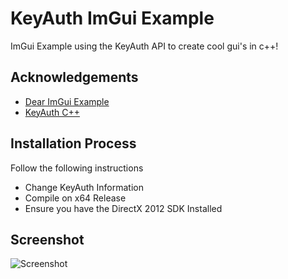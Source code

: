 
# KeyAuth ImGui Example

ImGui Example using the KeyAuth API to create cool gui's in c++!

## Acknowledgements

 - [Dear ImGui Example ](https://github.com/ocornut/imgui)
 - [KeyAuth C++](https://github.com/KeyAuth/KeyAuth-CPP-Example)



## Installation Process

Follow the following instructions

- Change KeyAuth Information
- Compile on x64 Release
- Ensure you have the DirectX 2012 SDK Installed

    
    


## Screenshot

![Screenshot](https://media.discordapp.net/attachments/941855739905994832/1016419214220865657/unknown.png)

